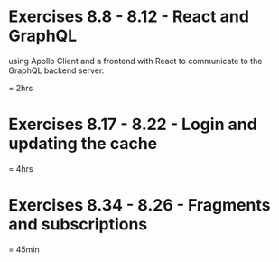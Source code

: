 # Exercises 8.8 - 8.12 - React and GraphQL

using Apollo Client and a frontend with React to communicate to the GraphQL backend server.

= 2hrs

# Exercises 8.17 - 8.22 - Login and updating the cache

= 4hrs

# Exercises 8.34 - 8.26 - Fragments and subscriptions

= 45min
